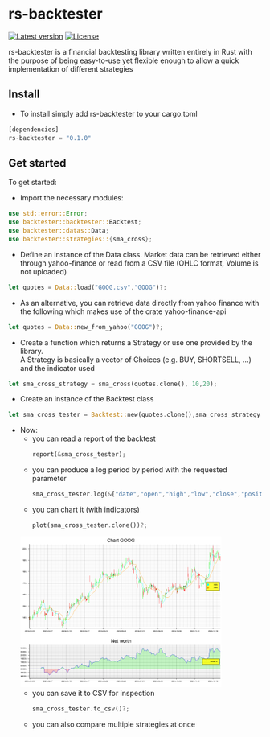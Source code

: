 # rs-backtester
[![Latest version](https://img.shields.io/crates/v/rs-backtester.svg)](https://crates.io/crates/rs-backtester)
[![License](https://img.shields.io/badge/license-Apache%202.0-blue?style=flat-square)](https://github.com/nicferrari/backtester/blob/master/LICENSE-APACHE-2.0)

rs-backtester is a financial backtesting library written entirely in Rust with the purpose of being
easy-to-use yet flexible enough to allow a quick implementation of different strategies

## Install
- To install simply add rs-backtester to your cargo.toml
```rust
[dependencies]
rs-backtester = "0.1.0"
```
## Get started

To get started:
- Import the necessary modules:
```rust
use std::error::Error;
use backtester::backtester::Backtest;
use backtester::datas::Data;
use backtester::strategies::{sma_cross};
```
- Define an instance of the Data class. Market data can be retrieved either through yahoo-finance or read from
a CSV file (OHLC format, Volume is not uploaded)
```rust
let quotes = Data::load("GOOG.csv","GOOG")?;
```
- As an alternative, you can retrieve data directly from yahoo finance with the following
which makes use of the crate yahoo-finance-api
```rust
let quotes = Data::new_from_yahoo("GOOG")?;
```
- Create a function which returns a Strategy or use one provided by the library.<BR>
A Strategy is basically a vector of Choices (e.g. BUY, SHORTSELL, ...)
and the indicator used
```rust
let sma_cross_strategy = sma_cross(quotes.clone(), 10,20);
```
- Create an instance of the Backtest class
```rust
let sma_cross_tester = Backtest::new(quotes.clone(),sma_cross_strategy.clone(),100000f64, Commission::default());
```
- Now:
  - you can read a report of the backtest
    ```rust
    report(&sma_cross_tester);
    ```
  - you can produce a log period by period with the requested parameter
    ```rust
    sma_cross_tester.log(&["date","open","high","low","close","position","account","indicator"]);
    ```
  - you can chart it (with indicators)
    ```rust
    plot(sma_cross_tester.clone())?;
    ``` 
  <img src="https://github.com/nicferrari/backtester/blob/master/plot.png" width="400"><BR>
  - you can save it to CSV for inspection
    ```rust
    sma_cross_tester.to_csv()?;
    ```
  - you can also compare multiple strategies at once
